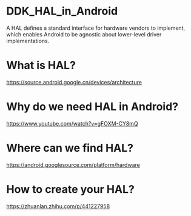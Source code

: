 # DDK_HAL_in_Android
A HAL defines a standard interface for hardware vendors to implement, which enables Android to be agnostic about lower-level driver implementations. &nbsp;

# What is HAL?
https://source.android.google.cn/devices/architecture &nbsp;

# Why do we need HAL in Android?
https://www.youtube.com/watch?v=gFOXM-CY8mQ &nbsp;

# Where can we find HAL?
https://android.googlesource.com/platform/hardware &nbsp;

# How to create your HAL?
https://zhuanlan.zhihu.com/p/441227958 &nbsp;
